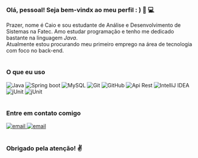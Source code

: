### Olá, pessoal! Seja bem-vindx ao meu perfil : ) :wave: :computer:

Prazer, nome é Caio e sou estudante de Análise e Desenvolvimento 
de Sistemas na Fatec. Amo estudar programação e tenho me 
dedicado bastante na linguagem  *Java*.  
Atualmente estou procurando meu primeiro emprego na área de 
tecnologia com foco no back-end.

#  
 
### O que eu uso

<div>
    <img src="https://img.shields.io/badge/java-%23ED8B00.svg?&style=for-the-badge&logo=java&logoColor=white" alt="Java">
    <img src="https://img.shields.io/badge/spring%20-%236DB33F.svg?&style=for-the-badge&logo=spring&logoColor=white" alt="Spring boot">
    <img src="https://img.shields.io/badge/mysql-%2300f.svg?&style=for-the-badge&logo=mysql&logoColor=white" alt="MySQL">
    <img src="https://img.shields.io/badge/git%20-%23F05033.svg?&style=for-the-badge&logo=git&logoColor=white" alt="Git">
    <img src="https://img.shields.io/badge/github-%23100000.svg?&style=for-the-badge&logo=github&logoColor=white" alt="GitHub">
    <img src="https://img.shields.io/badge/Rest API-0096D6?logo=&logoColor=white&style=for-the-badge"  alt="Api Rest">
    <img src="https://img.shields.io/badge/IntelliJ-000000?logo=&logoColor=white&style=for-the-badge" alt="IntelliJ IDEA">
    <img src="https://img.shields.io/badge/JUnit-A42E2B?logo=&logoColor=white&style=for-the-badge" alt="jUnit">
    <img src="https://img.shields.io/badge/Mockito-7EBD00?logo=&logoColor=white&style=for-the-badge" alt="jUnit">
</div>

#

### Entre em contato comigo

<div>
    <a href="https://www.linkedin.com/in/caioabreudev/" target="_blank">
        <img src="https://img.shields.io/badge/linkedin-%230077B5.svg?&style=for-the-badge&logo=linkedin&logoColor=white" alt="email"> 
    </a>
    <a href="mailto:caio3015@hotmail.com">
        <img src="https://img.shields.io/badge/Microsoft%20Outlook-0078D4?logo=microsoft-outlook&logoColor=white&style=for-the-badge" alt="email"> 
    </a>
</div>

#

### Obrigado pela atenção!  :v: